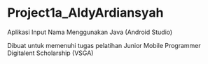 # Project1a_AldyArdiansyah
Aplikasi Input Nama Menggunakan Java (Android Studio)

Dibuat untuk memenuhi tugas pelatihan Junior Mobile Programmer Digitalent Scholarship (VSGA)
